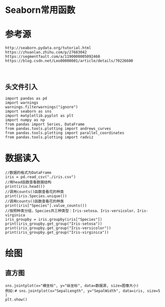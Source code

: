 # Seaborn常用函数 

# 参考源
    http://seaborn.pydata.org/tutorial.html
    https://zhuanlan.zhihu.com/p/27683042
    https://segmentfault.com/a/1190000005092460
    https://blog.csdn.net/Leo00000001/article/details/70226600
<br>

## 头文件引入
    import pandas as pd
    import warnings
    warnings.filterwarnings("ignore")
    import seaborn as sns
    import matplotlib.pyplot as plt
    import numpy as np
    from pandas import Series, DataFrame
    from pandas.tools.plotting import andrews_curves
    from pandas.tools.plotting import parallel_coordinates
    from pandas.tools.plotting import radviz

# 数据读入
    //数据的格式为DataFrame
    iris = pd.read_csv("./iris.csv")
    //用head函数查看数据结构
    print(iris.head())
    //调用counts()函数查看花的种类
    print(iris.Species.unique())
    //调用counts()函数查看花的种类
    print(iris["Species"].value_counts())
    //按照种类分组，Species共三种类型：Iris-setosa、Iris-versicolor、Iris-virginica
    iris_groupby = iris.groupby(iris["Species"])
    print(iris_groupby.get_group("Iris-setosa"))
    print(iris_groupby.get_group("Iris-versicolor"))
    print(iris_groupby.get_group("Iris-virginica"))
    
# 绘图

## 直方图
    sns.jointplot(x="横坐标", y="纵坐标", data=数据源, size=图像大小)
    例如:# sns.jointplot(x="SepalLength", y="SepalWidth", data=iris, size=5 )
    plt.show()
